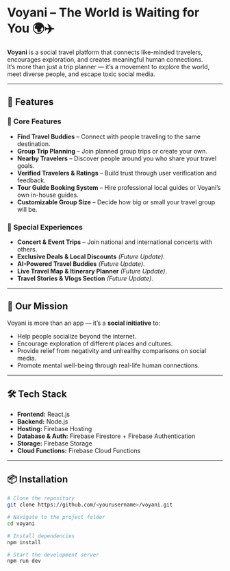 # Voyani – The World is Waiting for You 🌍✈️

**Voyani** is a social travel platform that connects like-minded travelers, encourages exploration, and creates meaningful human connections.  
It’s more than just a trip planner — it’s a movement to explore the world, meet diverse people, and escape toxic social media.

---

## 🚀 Features

### 🧭 Core Features
- **Find Travel Buddies** – Connect with people traveling to the same destination.
- **Group Trip Planning** – Join planned group trips or create your own.
- **Nearby Travelers** – Discover people around you who share your travel goals.
- **Verified Travelers & Ratings** – Build trust through user verification and feedback.
- **Tour Guide Booking System** – Hire professional local guides or Voyani’s own in-house guides.
- **Customizable Group Size** – Decide how big or small your travel group will be.

### 🎉 Special Experiences
- **Concert & Event Trips** – Join national and international concerts with others.
- **Exclusive Deals & Local Discounts** *(Future Update)*.
- **AI-Powered Travel Buddies** *(Future Update)*.
- **Live Travel Map & Itinerary Planner** *(Future Update)*.
- **Travel Stories & Vlogs Section** *(Future Update)*.

---

## 🎯 Our Mission
Voyani is more than an app — it’s a **social initiative** to:
- Help people socialize beyond the internet.
- Encourage exploration of different places and cultures.
- Provide relief from negativity and unhealthy comparisons on social media.
- Promote mental well-being through real-life human connections.

---

## 🛠 Tech Stack
- **Frontend:** React.js
- **Backend:** Node.js
- **Hosting:** Firebase Hosting
- **Database & Auth:** Firebase Firestore + Firebase Authentication
- **Storage:** Firebase Storage
- **Cloud Functions:** Firebase Cloud Functions

---

## 📦 Installation

```bash
# Clone the repository
git clone https://github.com/<yourusername>/voyani.git

# Navigate to the project folder
cd voyani

# Install dependencies
npm install

# Start the development server
npm run dev
